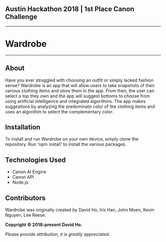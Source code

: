 ## Austin Hackathon 2018 | 1st Place Canon Challenge ##
__________________________________________________________________________________________

# Wardrobe
__________________________________________________________________________________________


## About

Have you ever struggled with choosing an outfit or simply lacked fashion sense? 
Wardrobe is an app that will allow users to take snapshots of their various clothing items and store them in the app. From then, the user can select a top they own and the app will suggest bottoms to choose from using artificial intelligence and integrated algorithms.
The app makes suggestions by analyzing the predominate color of the clothing items and uses an algorithm to select the complementary color.

## Installation

To install and run Wardrobe on your own device, simply clone the repository. Run 'npm install' to install the various packages.

## Technologies Used

- Canon AI Engine
- Canon API
- Node.js

## Contributors

Wardrobe was originally created by David Ho, Iris Han, John Moen, Kevin Nguyen, Lee Reese.

**Copyright &copy; 2018-present David Ho.**

*Please provide attribution, it is greatly appreciated.*
